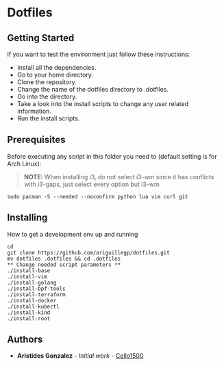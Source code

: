 
# Dotfiles

## Getting Started

If you want to test the environment just follow these instructions:
* Install all the dependencies.
* Go to your home directory.
* Clone the repository.
* Change the name of the dotfiles directory to .dotfiles.
* Go into the directory.
* Take a look into the install scripts to change any user related information.
* Run the install scripts.

## Prerequisites

Before executing any script in this folder you need to (default setting is for Arch Linux):

> **NOTE:** When installing i3, do not select i3-wm since it has conflicts with i3-gaps, just select every option but i3-wm

```
sudo pacman -S --needed --noconfirm python lua vim curl git
```

## Installing

How to get a development env up and running

```
cd
git clone https://github.com/ariguillegp/dotfiles.git
mv dotfiles .dotfiles && cd .dotfiles
** Change needed script parameters **
./install-base
./install-vim
./install-golang
./install-bpf-tools
./install-terraform
./install-docker
./install-kubectl
./install-kind
./install-root
```
## Authors

* **Aristides Gonzalez** - *Initial work* - [Cello1500](https://github.com/cello1500)
